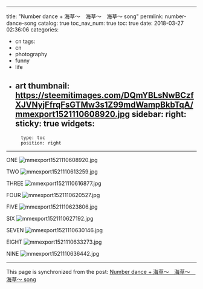 
---
title: "Number  dance + 海草～　海草～　海草～ song"
permlink: number-dance-song
catalog: true
toc_nav_num: true
toc: true
date: 2018-03-27 02:36:06
categories:
- cn
tags:
- cn
- photography
- funny
- life
- art
thumbnail: https://steemitimages.com/DQmYBLsNwBCzfXJVNyjFfrqFsGTMw3s1Z99mdWampBkbTqA/mmexport1521110608920.jpg
sidebar:
    right:
        sticky: true
widgets:
    -
        type: toc
        position: right
---


ONE
![mmexport1521110608920.jpg](https://steemitimages.com/DQmYBLsNwBCzfXJVNyjFfrqFsGTMw3s1Z99mdWampBkbTqA/mmexport1521110608920.jpg)

TWO
![mmexport1521110613259.jpg](https://steemitimages.com/DQmSmeXg279fwfJcVTiqJPFL1cW7AQFWhduqoE87vdMS6xe/mmexport1521110613259.jpg)

THREE
![mmexport1521110616877.jpg](https://steemitimages.com/DQmZXMnRzZ3nRe5idHbpRt8pnzN5RLFH3b6JNvYoNkKMrTX/mmexport1521110616877.jpg)

FOUR
![mmexport1521110620527.jpg](https://steemitimages.com/DQmYyrpR3ZKio7k3sE3A4TrhkbugYB1NexW6SihWU9ykzGQ/mmexport1521110620527.jpg)

FIVE
![mmexport1521110623806.jpg](https://steemitimages.com/DQmQV1QsArjXCVqnuhCsPFE8A1BDfVhPf9FhVFi1vRjkBau/mmexport1521110623806.jpg)

SIX
![mmexport1521110627192.jpg](https://steemitimages.com/DQma6oh63ub8qagL8xVYGsgv8Y5ugQP8CpMWwsNLkadRShv/mmexport1521110627192.jpg)

SEVEN
![mmexport1521110630146.jpg](https://steemitimages.com/DQmbR1MNWaYQ1EJBJjGgDRhJ7QnhTmznXzHmkx2VxhhUrTy/mmexport1521110630146.jpg)

EIGHT
![mmexport1521110633273.jpg](https://steemitimages.com/DQmXbwLViudXeNwHsdACeF9SHCvS9dyaJfvaGjPxtwUQef2/mmexport1521110633273.jpg)

NINE
![mmexport1521110636442.jpg](https://steemitimages.com/DQmd5X4Eg77KgTkkzdJneQa8qDtwshUCMYhJnvHx23LwSaq/mmexport1521110636442.jpg)

- - -

This page is synchronized from the post: [Number  dance + 海草～　海草～　海草～ song](https://steemit.com/@andrewma/number-dance-song)
